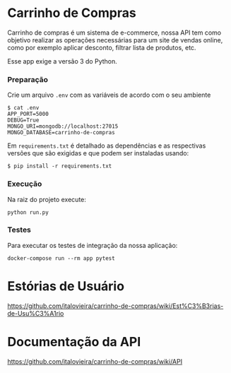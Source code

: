 # Carrinho de Compras

Carrinho de compras é um sistema de e-commerce, nossa API tem como objetivo realizar as operações necessárias para um site de vendas online, como por exemplo aplicar desconto, filtrar lista de produtos, etc.


Esse app exige a versão 3 do Python.

### Preparação

Crie um arquivo `.env` com as variáveis de acordo com o seu ambiente

```console
$ cat .env
APP_PORT=5000
DEBUG=True
MONGO_URI=mongodb://localhost:27015
MONGO_DATABASE=carrinho-de-compras
```

Em `requirements.txt` é detalhado as dependências e as respectivas versões que são exigidas e que podem ser instaladas usando:

`$ pip install -r requirements.txt`

### Execução

Na raiz do projeto execute:

`python run.py`

### Testes

Para executar os testes de integração da nossa aplicação:

`docker-compose run --rm app pytest`

# Estórias de Usuário

https://github.com/italovieira/carrinho-de-compras/wiki/Est%C3%B3rias-de-Usu%C3%A1rio


# Documentação da API

https://github.com/italovieira/carrinho-de-compras/wiki/API

